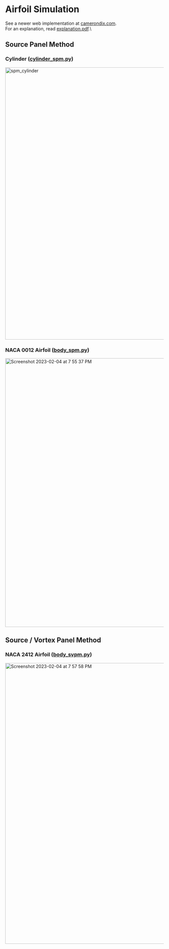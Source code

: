 # Airfoil Simulation

See a newer web implementation at [camerondix.com](https://camerondix.com/airfoils).\
For an explanation, read [explanation.pdf](https://github.com/camerondix/airfoils/blob/main/explanation.pdf).\

## Source Panel Method

### Cylinder ([cylinder_spm.py](https://github.com/camerondix/airfoils/blob/main/cylinder_spm.py))

<img width="862" alt="spm_cylinder" src="https://user-images.githubusercontent.com/97497313/216799041-f09a937a-0f55-4603-9850-92c146ac55c0.png">

### NACA 0012 Airfoil ([body_spm.py](https://github.com/camerondix/airfoils/blob/main/body_spm.py))

<img width="851" alt="Screenshot 2023-02-04 at 7 55 37 PM" src="https://user-images.githubusercontent.com/97497313/216799140-aeac89f0-5a26-4f90-b3ca-0e57a02dc1fc.png">

## Source / Vortex Panel Method

### NACA 2412 Airfoil ([body_svpm.py](https://github.com/camerondix/airfoils/blob/main/body_svpm.py))

<img width="889" alt="Screenshot 2023-02-04 at 7 57 58 PM" src="https://user-images.githubusercontent.com/97497313/216799217-b06fe3e4-f3b5-4153-a5e8-6d28bbc4d7d0.png">
